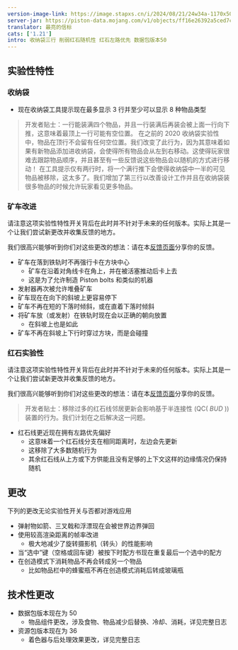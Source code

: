 ```yaml
---
version-image-link: https://image.stapxs.cn/i/2024/08/21/24w34a-1170x500-1.jpg
server-jar: https://piston-data.mojang.com/v1/objects/ff16e26392a5ced7cfe52ffdc5461cd646b9b65d/server.jar
translator: 最亮的信标
cats: ['1.21']
intro: 收纳袋三行 削弱红石随机性 红石左路优先 数据包版本50
---
```

## 实验性特性
### 收纳袋
* 现在收纳袋工具提示现在最多显示 3 行并至少可以显示 8 种物品类型

> 开发者贴士：一行能装满四个物品，并且一行装满后再装会被上面一行向下推，这意味着最顶上一行可能有空位置。
> 在之前的 2020 收纳袋实验性中，物品在顶行不会留有任何空位置。我们改变了此行为，因为其意味着如果有新物品添加进收纳袋，会使得所有物品会从左到右移动。这使得玩家很难去跟踪物品顺序，并且甚至有一些反馈说这些物品会以随机的方式进行移动！
> 在工具提示仅有两行时，将一个满行推下会使得收纳袋中一半的可见物品被移除，这太多了。我们增加了第三行以改善设计工作并且在收纳袋装很多物品的时候允许玩家看见更多物品。

### 矿车改进
请注意这项实验性特性开关背后在此时并不针对于未来的任何版本。实际上其是一个让我们尝试新更改并收集反馈的地方。

我们很高兴能够听到你们对这些更改的想法：请在本[反馈页面](https://aka.ms/fbcarts)分享你的反馈。

* 矿车在落到铁轨时不再强行卡在方块中心
    * 矿车在沿着对角线卡在角上，并在被活塞推动后卡上去
    * 这是为了允许制造 Piston bolts 和类似的机器
* 发射器再次被允许堆叠矿车
* 矿车现在在向下的斜坡上更容易停下
* 矿车不再在短的下落时倾斜，或在直着下落时倾斜
* 将矿车放（或发射）在铁轨时现在会以正确的朝向放置
    * 在斜坡上也是如此
* 矿车不再在斜坡上下行时穿过方块，而是会碰撞

### 红石实验性

请注意这项实验性特性开关背后在此时并不针对于未来的任何版本。实际上其是一个让我们尝试新更改并收集反馈的地方。

我们很高兴能够听到你们对这些更改的想法：请在本[反馈页面](https://aka.ms/fbredstone)分享你的反馈。

> 开发者贴士：移除过多的红石线邻居更新会影响基于半连接性 (QC( *BUD* )) 装置的行为。我们计划在之后解决这一问题。

* 红石线更近现在拥有左路优先偏好
    * 这意味着一个红石线分支在相同距离时，左边会先更新
    * 这移除了大多数随机行为
    * 其余红石线从上方或下方供能且没有足够的上下文这样的边缘情况仍保持随机

## 更改
下列的更改无论实验性开关与否都对游戏应用

* 弹射物如箭、三叉戟和浮漂现在会被世界边界弹回
* 使用较高渲染距离的帧率改进
    * 极大地减少了旋转摄影机（转头）的性能影响
* 当“选中”键（空格或回车键）被按下时配方书现在重复最后一个选中的配方
* 在创造模式下消耗物品不再会转成另一个物品
    * 比如物品栏中的蜂蜜瓶不再在创造模式消耗后转成玻璃瓶

## 技术性更改
* 数据包版本现在为 50
    * 物品组件更改，涉及食物、物品减少后替换、冷却、消耗，详见完整日志
* 资源包版本现在为 36
    * 着色器与后处理效果更改，详见完整日志
